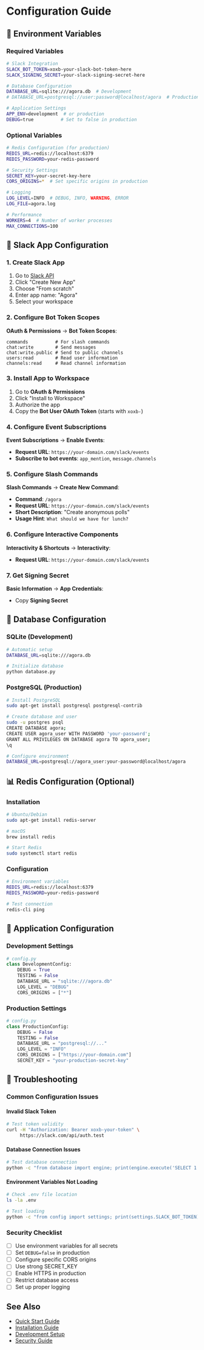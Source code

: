 # Configuration Guide

## 🔐 Environment Variables

### Required Variables

```bash
# Slack Integration
SLACK_BOT_TOKEN=xoxb-your-slack-bot-token-here
SLACK_SIGNING_SECRET=your-slack-signing-secret-here

# Database Configuration
DATABASE_URL=sqlite:///agora.db  # Development
# DATABASE_URL=postgresql://user:password@localhost/agora  # Production

# Application Settings
APP_ENV=development  # or production
DEBUG=true          # Set to false in production
```

### Optional Variables

```bash
# Redis Configuration (for production)
REDIS_URL=redis://localhost:6379
REDIS_PASSWORD=your-redis-password

# Security Settings
SECRET_KEY=your-secret-key-here
CORS_ORIGINS=*  # Set specific origins in production

# Logging
LOG_LEVEL=INFO  # DEBUG, INFO, WARNING, ERROR
LOG_FILE=agora.log

# Performance
WORKERS=4  # Number of worker processes
MAX_CONNECTIONS=100
```

## 📱 Slack App Configuration

### 1. Create Slack App

1. Go to [Slack API](https://api.slack.com/apps)
2. Click "Create New App"
3. Choose "From scratch"
4. Enter app name: "Agora"
5. Select your workspace

### 2. Configure Bot Token Scopes

**OAuth & Permissions** → **Bot Token Scopes**:
```
commands          # For slash commands
chat:write        # Send messages
chat:write.public # Send to public channels
users:read        # Read user information
channels:read     # Read channel information
```

### 3. Install App to Workspace

1. Go to **OAuth & Permissions**
2. Click "Install to Workspace"
3. Authorize the app
4. Copy the **Bot User OAuth Token** (starts with `xoxb-`)

### 4. Configure Event Subscriptions

**Event Subscriptions** → **Enable Events**:
- **Request URL**: `https://your-domain.com/slack/events`
- **Subscribe to bot events**: `app_mention`, `message.channels`

### 5. Configure Slash Commands

**Slash Commands** → **Create New Command**:
- **Command**: `/agora`
- **Request URL**: `https://your-domain.com/slack/events`
- **Short Description**: "Create anonymous polls"
- **Usage Hint**: `What should we have for lunch?`

### 6. Configure Interactive Components

**Interactivity & Shortcuts** → **Interactivity**:
- **Request URL**: `https://your-domain.com/slack/events`

### 7. Get Signing Secret

**Basic Information** → **App Credentials**:
- Copy **Signing Secret**

## 💾 Database Configuration

### SQLite (Development)

```bash
# Automatic setup
DATABASE_URL=sqlite:///agora.db

# Initialize database
python database.py
```

### PostgreSQL (Production)

```bash
# Install PostgreSQL
sudo apt-get install postgresql postgresql-contrib

# Create database and user
sudo -u postgres psql
CREATE DATABASE agora;
CREATE USER agora_user WITH PASSWORD 'your-password';
GRANT ALL PRIVILEGES ON DATABASE agora TO agora_user;
\q

# Configure environment
DATABASE_URL=postgresql://agora_user:your-password@localhost/agora
```

## 📊 Redis Configuration (Optional)

### Installation

```bash
# Ubuntu/Debian
sudo apt-get install redis-server

# macOS
brew install redis

# Start Redis
sudo systemctl start redis
```

### Configuration

```bash
# Environment variables
REDIS_URL=redis://localhost:6379
REDIS_PASSWORD=your-redis-password

# Test connection
redis-cli ping
```

## 🔧 Application Configuration

### Development Settings

```python
# config.py
class DevelopmentConfig:
    DEBUG = True
    TESTING = False
    DATABASE_URL = "sqlite:///agora.db"
    LOG_LEVEL = "DEBUG"
    CORS_ORIGINS = ["*"]
```

### Production Settings

```python
# config.py
class ProductionConfig:
    DEBUG = False
    TESTING = False
    DATABASE_URL = "postgresql://..."
    LOG_LEVEL = "INFO"
    CORS_ORIGINS = ["https://your-domain.com"]
    SECRET_KEY = "your-production-secret-key"
```

## 🚫 Troubleshooting

### Common Configuration Issues

#### Invalid Slack Token
```bash
# Test token validity
curl -H "Authorization: Bearer xoxb-your-token" \
     https://slack.com/api/auth.test
```

#### Database Connection Issues
```bash
# Test database connection
python -c "from database import engine; print(engine.execute('SELECT 1').scalar())"
```

#### Environment Variables Not Loading
```bash
# Check .env file location
ls -la .env

# Test loading
python -c "from config import settings; print(settings.SLACK_BOT_TOKEN)"
```

### Security Checklist

- [ ] Use environment variables for all secrets
- [ ] Set `DEBUG=false` in production
- [ ] Configure specific CORS origins
- [ ] Use strong SECRET_KEY
- [ ] Enable HTTPS in production
- [ ] Restrict database access
- [ ] Set up proper logging

## See Also

- [Quick Start Guide](quick-start.md)
- [Installation Guide](installation.md)
- [Development Setup](development/setup.md)
- [Security Guide](security.md)
